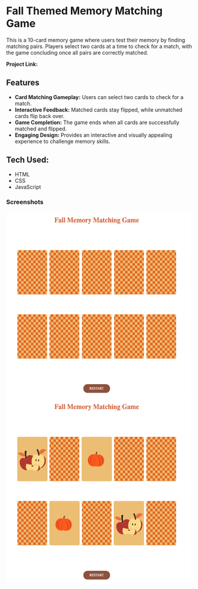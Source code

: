 # Fall Themed Memory Matching Game

This is a 10-card memory game where users test their memory by finding matching pairs. Players select two cards at a time to check for a match, with the game concluding once all pairs are correctly matched.

**Project Link:** 

## Features

- **Card Matching Gameplay:** Users can select two cards to check for a match.
- **Interactive Feedback:** Matched cards stay flipped, while unmatched cards flip back over.
- **Game Completion:** The game ends when all cards are successfully matched and flipped.
- **Engaging Design:** Provides an interactive and visually appealing experience to challenge memory skills.


## Tech Used:

- HTML
- CSS
- JavaScript

### Screenshots

 <img src="img/new-game-screenshot.png" alt="New memory matching game" width="500" height="500"/>
 <img src="img/current-game-screenshot.png" alt="Current memory matching game" width="500" height="500"/>
